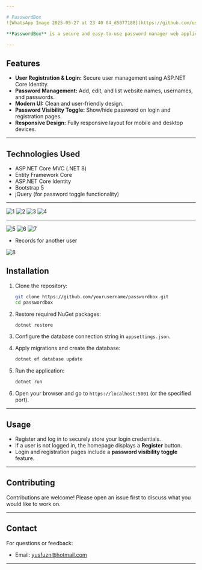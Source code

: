 ```yaml
---

# PasswordBox
![WhatsApp Image 2025-05-27 at 23 40 04_d5077188](https://github.com/user-attachments/assets/2f2deb47-721c-485d-92a7-5f2eb34cd81b)

**PasswordBox** is a secure and easy-to-use password manager web application that allows users to safely store their login credentials for all their online accounts. It is built using ASP.NET Core MVC and Bootstrap.

---
```


## Features

* **User Registration & Login:** Secure user management using ASP.NET Core Identity.
* **Password Management:** Add, edit, and list website names, usernames, and passwords.
* **Modern UI:** Clean and user-friendly design.
* **Password Visibility Toggle:** Show/hide password on login and registration pages.
* **Responsive Design:** Fully responsive layout for mobile and desktop devices.

---

## Technologies Used

* ASP.NET Core MVC (.NET 8)
* Entity Framework Core
* ASP.NET Core Identity
* Bootstrap 5
* jQuery (for password toggle functionality)

---
![1](https://github.com/user-attachments/assets/d6812b85-c64e-434b-a4c9-c47709464fad)
![2](https://github.com/user-attachments/assets/798f70f9-b635-43cc-8e2d-db9a9b74b614)
![3](https://github.com/user-attachments/assets/a50bc0c5-8912-4e65-bbee-062898fa6c93)
![4](https://github.com/user-attachments/assets/5fb9fe56-f2e2-4bfe-9677-e3713c6d7114)

---
![5](https://github.com/user-attachments/assets/9621a689-b3d5-46c9-8580-fd685de4b560)
![6](https://github.com/user-attachments/assets/4ebb263a-1ac4-4876-99d8-4e67fb02fa9d)
![7](https://github.com/user-attachments/assets/f9c0dee6-cbb3-4ccb-adb0-f528399c23fc)
* Records for another user

![8](https://github.com/user-attachments/assets/2f215a41-88b6-411e-bd1f-777e2d42e436)


## Installation

1. Clone the repository:

   ```bash
   git clone https://github.com/yourusername/passwordbox.git
   cd passwordbox
   ```

2. Restore required NuGet packages:

   ```bash
   dotnet restore
   ```

3. Configure the database connection string in `appsettings.json`.

4. Apply migrations and create the database:

   ```bash
   dotnet ef database update
   ```

5. Run the application:

   ```bash
   dotnet run
   ```

6. Open your browser and go to `https://localhost:5001` (or the specified port).

---

## Usage

* Register and log in to securely store your login credentials.
* If a user is not logged in, the homepage displays a **Register** button.
* Login and registration pages include a **password visibility toggle** feature.

---

## Contributing

Contributions are welcome! Please open an issue first to discuss what you would like to work on.

---

## Contact

For questions or feedback:

* Email: yusfuzn@hotmail.com

---
